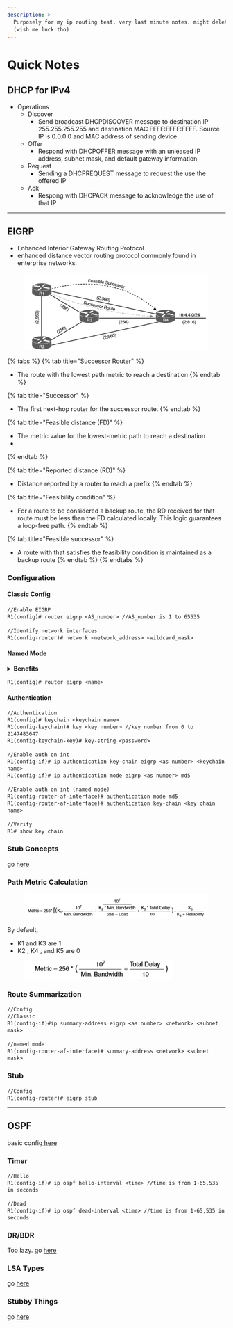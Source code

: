 ```yaml
---
description: >-
  Purposely for my ip routing test. very last minute notes. might delete soon
  (wish me luck tho)
---
```


# Quick Notes

## DHCP for IPv4

* Operations
  * Discover
    * Send broadcast DHCPDISCOVER message to destination IP 255.255.255.255 and destination MAC FFFF:FFFF:FFFF. Source IP is 0.0.0.0 and MAC address of sending device
  * Offer
    * Respond with DHCPOFFER message with an unleased IP address, subnet mask, and default gateway information
  * Request
    * Sending a DHCPREQUEST message to request the use the offered IP
  * Ack
    * Respong with DHCPACK message to acknowledge the use of that IP



***

## EIGRP

* Enhanced Interior Gateway Routing Protocol
* enhanced distance vector routing protocol commonly found in enterprise networks.

<figure><img src="../.gitbook/assets/image (82).png" alt=""><figcaption></figcaption></figure>

{% tabs %}
{% tab title="Successor Router" %}
* The route with the lowest path metric to reach a destination
{% endtab %}

{% tab title="Successor" %}
* The first next-hop router for the successor route.
{% endtab %}

{% tab title="Feasible distance (FD)" %}
* The metric value for the lowest-metric path to reach a destination
*
{% endtab %}

{% tab title="Reported distance (RD)" %}
* Distance reported by a router to reach a prefix
{% endtab %}

{% tab title="Feasibility condition" %}
* For a route to be considered a backup route, the RD received for that route must be less than the FD calculated locally. This logic guarantees a loop-free path.
{% endtab %}

{% tab title="Feasible successor" %}
* A route with that satisfies the feasibility condition is maintained as a backup route
{% endtab %}
{% endtabs %}



### Configuration

#### Classic Config

```
//Enable EIGRP
R1(config)# router eigrp <AS_number> //AS_number is 1 to 65535

//Identify network interfaces
R1(config-router)# network <network_address> <wildcard_mask>
```

#### Named Mode

<details>

<summary><strong>Benefits</strong></summary>

* All the EIGRP configuration occurs in one location

<!---->

* It supports current EIGRP features and future developments

<!---->

* It supports multiple address families (including Virtual Routing and Forwarding \[VRF] instances). EIGRP named configuration is also known as multi-address family configuration mode

<!---->

* Commands are clear in terms of the scope of their configuration.

</details>

```
R1(config)# router eigrp <name>
```

#### Authentication

```
//Authentication
R1(config)# keychain <keychain name>
R1(config-keychain)# key <key number> //key number from 0 to 2147483647
R1(config-keychain-key)# key-string <password>

//Enable auth on int
R1(config-if)# ip authentication key-chain eigrp <as number> <keychain name>
R1(config-if)# ip authentication mode eigrp <as number> md5

//Enable auth on int (named mode)
R1(config-router-af-interface)# authentication mode md5
R1(config-router-af-interface)# authentication key-chain <key chain name>

//Verify
R1# show key chain
```

### Stub Concepts

go [here](https://chat.openai.com/share/68516431-b22d-40d8-a58d-9aa799edb648)

### Path Metric Calculation

<figure><img src="../.gitbook/assets/image (83).png" alt=""><figcaption></figcaption></figure>

By default,

* K1 and K3 are 1
* K2 , K4 , and K5 are 0

<figure><img src="../.gitbook/assets/image (84).png" alt=""><figcaption></figcaption></figure>

### Route Summarization

```
//Config
//Classic
R1(config-if)#ip summary-address eigrp <as number> <network> <subnet mask>

//named mode
R1(config-router-af-interface)# summary-address <network> <subnet mask>
```

### Stub

```
//Config
R1(config-router)# eigrp stub
```

***

## OSPF

basic config[ here](networking-related/router/ospf.md)

### Timer

```
//Hello
R1(config-if)# ip ospf hello-interval <time> //time is from 1-65,535 in seconds

//Dead
R1(config-if)# ip ospf dead-interval <time> //time is from 1-65,535 in seconds
```

### DR/BDR

Too lazy. go [here](https://chat.openai.com/share/a9f3a600-0f80-40e1-8926-1cd3fc5a074c)

### LSA Types

go [here](https://chat.openai.com/share/4a802455-be66-4ad8-99a4-1b35028a3138)

### Stubby Things

go [here](https://chat.openai.com/share/656e1bbd-0727-4af5-9e69-61244a1483f7)
